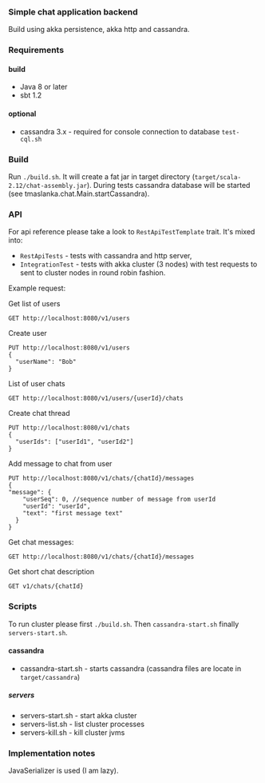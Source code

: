 ### Simple chat application backend
Build using akka persistence, akka http and cassandra.

### Requirements
#### build
 * Java 8 or later
 * sbt 1.2
#### optional
 * cassandra 3.x - required for console connection to database `test-cql.sh`

### Build

Run `./build.sh`. It will create a fat jar in target directory (`target/scala-2.12/chat-assembly.jar`).
During tests cassandra database will be started (see tmaslanka.chat.Main.startCassandra).

### API
For api reference please take a look to `RestApiTestTemplate` trait. It's mixed into:
 * `RestApiTests` - tests with cassandra and http server,
 * `IntegrationTest` - tests with akka cluster (3 nodes) with test requests to sent to cluster nodes in round robin fashion.

Example request:

Get list of users
```
GET http://localhost:8080/v1/users
```

Create user
```
PUT http://localhost:8080/v1/users
{
  "userName": "Bob"
}
```

List of user chats
```
GET http://localhost:8080/v1/users/{userId}/chats
```

Create chat thread
```
PUT http://localhost:8080/v1/chats
{
  "userIds": ["userId1", "userId2"]
}
```

Add message to chat from user
```
PUT http://localhost:8080/v1/chats/{chatId}/messages
{
"message": {
    "userSeq": 0, //sequence number of message from userId
    "userId": "userId",
    "text": "first message text"
  }
}
```

Get chat messages:
```
GET http://localhost:8080/v1/chats/{chatId}/messages
```

Get short chat description
```
GET v1/chats/{chatId}
```

### Scripts
To run cluster please first `./build.sh`.
Then `cassandra-start.sh` finally `servers-start.sh`.

#### cassandra
 * cassandra-start.sh - starts cassandra (cassandra files are locate in `target/cassandra`)

##### servers
 * servers-start.sh - start akka cluster
 * servers-list.sh - list cluster processes
 * servers-kill.sh - kill cluster jvms


### Implementation notes
JavaSerializer is used (I am lazy).